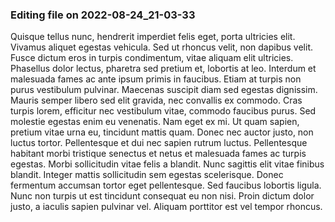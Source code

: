 

### Editing file on 2022-08-24_21-03-33

Quisque tellus nunc, hendrerit imperdiet felis eget, porta ultricies elit. Vivamus aliquet egestas vehicula. Sed ut rhoncus velit, non dapibus velit. Fusce dictum eros in turpis condimentum, vitae aliquam elit ultricies. Phasellus dolor lectus, pharetra sed pretium et, lobortis at leo. Interdum et malesuada fames ac ante ipsum primis in faucibus. Etiam at turpis non purus vestibulum pulvinar. Maecenas suscipit diam sed egestas dignissim. Mauris semper libero sed elit gravida, nec convallis ex commodo. Cras turpis lorem, efficitur nec vestibulum vitae, commodo faucibus purus. Sed molestie egestas enim eu venenatis. Nam eget ex mi.
Ut quam sapien, pretium vitae urna eu, tincidunt mattis quam. Donec nec auctor justo, non luctus tortor. Pellentesque et dui nec sapien rutrum luctus. Pellentesque habitant morbi tristique senectus et netus et malesuada fames ac turpis egestas. Morbi sollicitudin vitae felis a blandit. Nunc sagittis elit vitae finibus blandit. Integer mattis sollicitudin sem egestas scelerisque. Donec fermentum accumsan tortor eget pellentesque. Sed faucibus lobortis ligula. Nunc non turpis ut est tincidunt consequat eu non nisi. Proin dictum dolor justo, a iaculis sapien pulvinar vel. Aliquam porttitor est vel tempor rhoncus.


